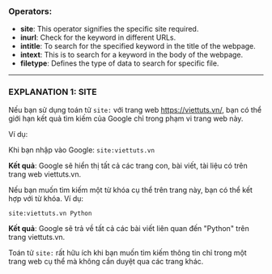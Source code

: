 ﻿### Operators:

- **site**: This operator signifies the specific site required.
- **inurl**: Check for the keyword in different URLs.
- **intitle**: To search for the specified keyword in the title of the webpage.
- **intext**: This is to search for a keyword in the body of the webpage.
- **filetype**: Defines the type of data to search for specific file.

---

### EXPLANATION 1: SITE

Nếu bạn sử dụng toán tử `site:` với trang web https://viettuts.vn/, bạn có thể giới hạn kết quả tìm kiếm của Google chỉ trong phạm vi trang web này.

Ví dụ:

Khi bạn nhập vào Google: `site:viettuts.vn`

**Kết quả**: Google sẽ hiển thị tất cả các trang con, bài viết, tài liệu có trên trang web viettuts.vn.

Nếu bạn muốn tìm kiếm một từ khóa cụ thể trên trang này, bạn có thể kết hợp với từ khóa. Ví dụ:

`site:viettuts.vn Python`

**Kết quả**: Google sẽ trả về tất cả các bài viết liên quan đến "Python" trên trang viettuts.vn.

Toán tử `site:` rất hữu ích khi bạn muốn tìm kiếm thông tin chỉ trong một trang web cụ thể mà không cần duyệt qua các trang khác.
